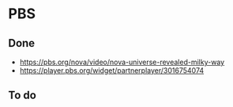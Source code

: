 # PBS

## Done

- https://pbs.org/nova/video/nova-universe-revealed-milky-way
- https://player.pbs.org/widget/partnerplayer/3016754074

## To do
